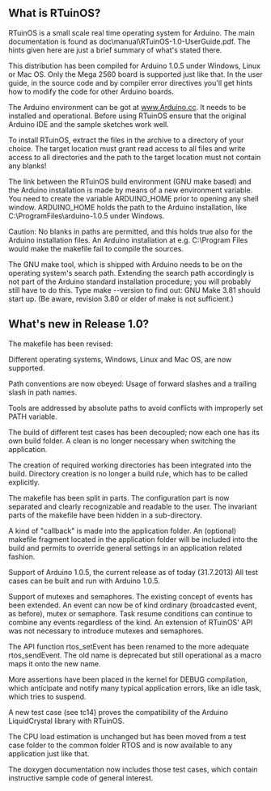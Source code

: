 What is RTuinOS?
----------------

RTuinOS is a small scale real time operating system for Arduino. The main
documentation is found as doc\manual\RTuinOS-1.0-UserGuide.pdf. The hints
given here are just a brief summary of what's stated there.

This distribution has been compiled for Arduino 1.0.5 under Windows, Linux
or Mac OS. Only the Mega 2560 board is supported just like that. In the
user guide, in the source code and by compiler error directives you'll get
hints how to modify the code for other Arduino boards.

The Arduino environment can be got at www.Arduino.cc. It needs to be
installed and operational. Before using RTuinOS ensure that the original
Arduino IDE and the sample sketches work well.

To install RTuinOS, extract the files in the archive to a directory of
your choice. The target location must grant read access to all files and
write access to all directories and the path to the target location must
not contain any blanks!

The link between the RTuinOS build environment (GNU make based) and the
Arduino installation is made by means of a new environment variable. You
need to create the variable ARDUINO_HOME prior to opening any shell
window. ARDUINO_HOME holds the path to the Arduino installation, like
C:\ProgramFiles\arduino-1.0.5 under Windows.

Caution: No blanks in paths are permitted, and this holds true also for
the Arduino installation files. An Arduino installation at e.g.
C:\Program Files would make the makefile fail to compile the sources.

The GNU make tool, which is shipped with Arduino needs to be on the
operating system's search path. Extending the search path accordingly is
not part of the Arduino standard installation procedure; you will probably
still have to do this. Type make --version to find out: GNU Make 3.81
should start up. (Be aware, revision 3.80 or elder of make is not
sufficient.)


What's new in Release 1.0?
--------------------------

The makefile has been revised:

Different operating systems, Windows, Linux and Mac OS, are now
supported.

Path conventions are now obeyed: Usage of forward slashes and a trailing
slash in path names.

Tools are addressed by absolute paths to avoid conflicts with improperly
set PATH variable.

The build of different test cases has been decoupled; now each one has
its own build folder. A clean is no longer necessary when switching the
application.

The creation of required working directories has been integrated into
the build. Directory creation is no longer a build rule, which has to be
called explicitly.

The makefile has been split in parts. The configuration part is now
separated and clearly recognizable and readable to the user. The invariant
parts of the makefile have been hidden in a sub-directory.

A kind of "callback" is made into the application folder. An (optional)
makefile fragment located in the application folder will be included into
the build and permits to override general settings in an application
related fashion.


Support of Arduino 1.0.5, the current release as of today (31.7.2013)
  All test cases can be built and run with Arduino 1.0.5.

Support of mutexes and semaphores. The existing concept of events has been
extended. An event can now be of kind ordinary (broadcasted event, as
before), mutex or semaphore. Task resume conditions can continue to
combine any events regardless of the kind. An extension of RTuinOS' API
was not necessary to introduce mutexes and semaphores.

The API function rtos_setEvent has been renamed to the more adequate
rtos_sendEvent. The old name is deprecated but still operational as a
macro maps it onto the new name.

More assertions have been placed in the kernel for DEBUG compilation,
which anticipate and notify many typical application errors, like an idle
task, which tries to suspend.

A new test case (see tc14) proves the compatibility of the Arduino
LiquidCrystal library with RTuinOS.

The CPU load estimation is unchanged but has been moved from a test case
folder to the common folder RTOS and is now available to any application
just like that.

The doxygen documentation now includes those test cases, which contain
instructive sample code of general interest.
